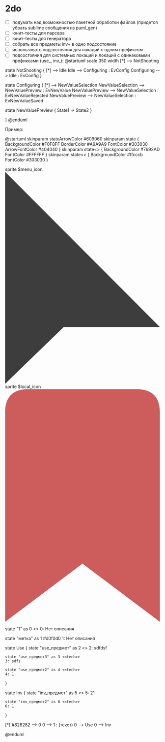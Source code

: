2do
===

- [ ] подумать над возможностью пакетной обработки файлов (придется убрать sublime сообщения из puml_gen)
- [ ] юнит-тесты для парсера
- [ ] юнит-тесты для генератора
- [ ] собрать все предметы inv+ в одно подсостояние
- [ ] использовать подсостояния для локаций с одним префиксом
- [ ] подсостояния для системных локаций и локаций с одинаковыми префиксами (use_, inv_):
@startuml
scale 350 width
[*] --> NotShooting

state NotShooting {
  [*] --> Idle
  Idle --> Configuring : EvConfig
  Configuring --> Idle : EvConfig
}

state Configuring {
  [*] --> NewValueSelection
  NewValueSelection --> NewValuePreview : EvNewValue
  NewValuePreview --> NewValueSelection : EvNewValueRejected
  NewValuePreview --> NewValueSelection : EvNewValueSaved

  state NewValuePreview {
     State1 -> State2
  }

}
@enduml

Пример:

@startuml
skinparam stateArrowColor #606060
skinparam state {
    BackgroundColor #F0F8FF
    BorderColor #A9A9A9
    FontColor #303030
    ArrowFontColor #404040
}
skinparam state<<tech>> {
    BackgroundColor #7692AD
    FontColor #FFFFFF
}
skinparam state<<orphan>> {
    BackgroundColor #ffcccb
    FontColor #303030
}

sprite $menu_icon <svg xmlns="http://www.w3.org/2000/svg" viewBox="0 0 8.2 11.2">
  <path d="M0 0v11.2l3-2.9.1-.1h5.1L0 0z" fill="#3D3D3D"/>
</svg>
sprite $local_icon <svg xmlns="http://www.w3.org/2000/svg" viewBox="0 0 8 12">
  <path d="M1.2 0 C0.4 0 0 0.4 0 1.2 L0 12 L4 9 L8 12 L8 1.2 C8 0.4 7.6 0 6.8 0 Z" fill="#CD5C5C" />
</svg>

state "1" as 0 <<tech>>
0: Нет описания

state "метка" as 1 #d0f0d0
1: Нет описания

state Use {
    state "use_предмет" as 2 <<tech>>
    2: sdfdsf
    
    state "use_предмет3" as 3 <<tech>>
    3: sdfs
    
    state "use_предмет2" as 4 <<tech>>
    4: 1
}

state Inv {
    state "inv_предмет" as 5 <<tech>>
    5: 21
    
    state "inv_предмет2" as 6 <<tech>>
    6: 1
}

[*] #828282 --> 0 
0 --> 1 : (текст)
0 --> Use
0 --> Inv

@enduml
